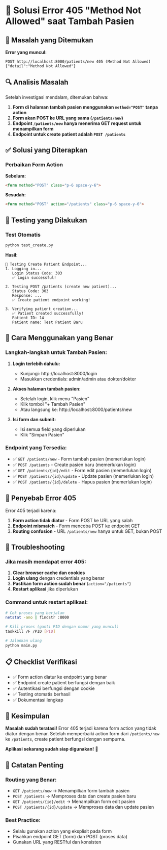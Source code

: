 # 🔧 Solusi Error 405 "Method Not Allowed" saat Tambah Pasien

## 🐛 Masalah yang Ditemukan

**Error yang muncul:**
```
POST http://localhost:8000/patients/new 405 (Method Not Allowed)
{"detail":"Method Not Allowed"}
```

## 🔍 Analisis Masalah

Setelah investigasi mendalam, ditemukan bahwa:

1. **Form di halaman tambah pasien menggunakan `method="POST"` tanpa action**
2. **Form akan POST ke URL yang sama (`/patients/new`)**
3. **Endpoint `/patients/new` hanya menerima GET request untuk menampilkan form**
4. **Endpoint untuk create patient adalah `POST /patients`**

## ✅ Solusi yang Diterapkan

### Perbaikan Form Action

**Sebelum:**
```html
<form method="POST" class="p-6 space-y-6">
```

**Sesudah:**
```html
<form method="POST" action="/patients" class="p-6 space-y-6">
```

## 🧪 Testing yang Dilakukan

### Test Otomatis
```bash
python test_create.py
```

**Hasil:**
```
🧪 Testing Create Patient Endpoint...
1. Logging in...
   Login Status Code: 303
   ✅ Login successful!

2. Testing POST /patients (create new patient)...
   Status Code: 303
   Response: ...
   ✅ Create patient endpoint working!

3. Verifying patient creation...
   ✅ Patient created successfully!
   Patient ID: 14
   Patient name: Test Patient Baru
```

## 🔐 Cara Menggunakan yang Benar

### Langkah-langkah untuk Tambah Pasien:

1. **Login terlebih dahulu:**
   - Kunjungi: http://localhost:8000/login
   - Masukkan credentials: admin/admin atau dokter/dokter

2. **Akses halaman tambah pasien:**
   - Setelah login, klik menu "Pasien"
   - Klik tombol "+ Tambah Pasien"
   - Atau langsung ke: http://localhost:8000/patients/new

3. **Isi form dan submit:**
   - Isi semua field yang diperlukan
   - Klik "Simpan Pasien"

### Endpoint yang Tersedia:

- ✅ `GET /patients/new` - Form tambah pasien (memerlukan login)
- ✅ `POST /patients` - Create pasien baru (memerlukan login)
- ✅ `GET /patients/{id}/edit` - Form edit pasien (memerlukan login)
- ✅ `POST /patients/{id}/update` - Update pasien (memerlukan login)
- ✅ `POST /patients/{id}/delete` - Hapus pasien (memerlukan login)

## 🎯 Penyebab Error 405

Error 405 terjadi karena:

1. **Form action tidak diatur** - Form POST ke URL yang salah
2. **Endpoint mismatch** - Form mencoba POST ke endpoint GET
3. **Routing confusion** - URL `/patients/new` hanya untuk GET, bukan POST

## 🔧 Troubleshooting

### Jika masih mendapat error 405:

1. **Clear browser cache dan cookies**
2. **Login ulang** dengan credentials yang benar
3. **Pastikan form action sudah benar** (`action="/patients"`)
4. **Restart aplikasi** jika diperlukan

### Command untuk restart aplikasi:
```bash
# Cek proses yang berjalan
netstat -ano | findstr :8000

# Kill proses (ganti PID dengan nomor yang muncul)
taskkill /F /PID [PID]

# Jalankan ulang
python main.py
```

## 📋 Checklist Verifikasi

- ✅ Form action diatur ke endpoint yang benar
- ✅ Endpoint create patient berfungsi dengan baik
- ✅ Autentikasi berfungsi dengan cookie
- ✅ Testing otomatis berhasil
- ✅ Dokumentasi lengkap

## 🎉 Kesimpulan

**Masalah sudah teratasi!** Error 405 terjadi karena form action yang tidak diatur dengan benar. Setelah memperbaiki action form dari `/patients/new` ke `/patients`, create patient berfungsi dengan sempurna.

**Aplikasi sekarang sudah siap digunakan!** 🚀

## 📝 Catatan Penting

### Routing yang Benar:
- `GET /patients/new` → Menampilkan form tambah pasien
- `POST /patients` → Memproses data dan create pasien baru
- `GET /patients/{id}/edit` → Menampilkan form edit pasien  
- `POST /patients/{id}/update` → Memproses data dan update pasien

### Best Practice:
- Selalu gunakan action yang eksplisit pada form
- Pisahkan endpoint GET (form) dan POST (proses data)
- Gunakan URL yang RESTful dan konsisten
